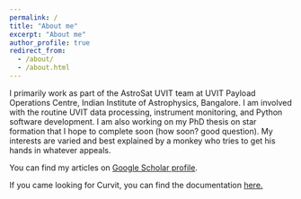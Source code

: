 ```yaml
---
permalink: /
title: "About me"
excerpt: "About me"
author_profile: true
redirect_from: 
  - /about/
  - /about.html
---
```


<!-- I am currently working at the AstroSat UVIT Payload Operations Centre, Indian Institute of Astrophysics, Bangalore.   -->
I primarily work as part of the AstroSat UVIT team at UVIT Payload Operations Centre, Indian Institute of Astrophysics, Bangalore. I am involved with the routine UVIT data processing, instrument monitoring, and Python software development. I am also working on my PhD thesis on star formation that I hope to complete soon (how soon? good question). My interests are varied and best explained by a monkey who tries to get his hands in whatever appeals.

You can find my articles on <a href="https://scholar.google.co.in/citations?user=zSnUDggAAAAJ&hl=en">Google Scholar profile</a>.

If you came looking for Curvit, you can find the documentation <a href="https://curvit.readthedocs.io">here.</a>
